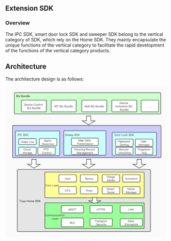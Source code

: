 ## Extension SDK

### Overview

The IPC SDK, smart door lock SDK and sweeper SDK belong to the vertical category of SDK, which rely on the Home SDK. They mainly encapsulate the unique functions of the vertical category to facilitate the rapid development of the functions of the vertical category products.

## Architecture

The architecture design is as follows:

<img src="./images/Integrated.jpg" alt="Architecture" style="zoom:60%;" />